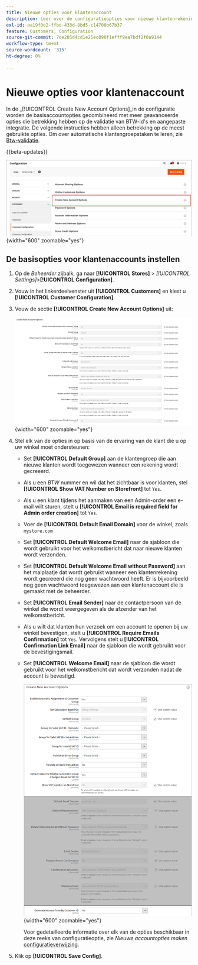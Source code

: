 ```yaml
---
title: Nieuwe opties voor klantenaccount
description: Leer over de configuratieopties voor nieuwe klantenrekeningen in uw opslag.
exl-id: aa19f0e2-ffbe-433d-8bd5-c14700b67b37
feature: Customers, Configuration
source-git-commit: 7de285d4cd1e25ec890f1efff9ea7bdf2f0a9144
workflow-type: tm+mt
source-wordcount: '315'
ht-degree: 0%

---
```


# Nieuwe opties voor klantenaccount

In de _[!UICONTROL Create New Account Options]_in de configuratie worden de basisaccountopties gecombineerd met meer geavanceerde opties die betrekking hebben op de validatie van BTW-id&#39;s en aangepaste integratie. De volgende instructies hebben alleen betrekking op de meest gebruikte opties. Om over automatische klantengroepstaken te leren, zie [Btw-validatie](../stores-purchase/vat.md).

{{beta-updates}}

![Nieuwe accountopties maken](assets/customer-configuration-create-new-account-options.png){width="600" zoomable="yes"}

## De basisopties voor klantenaccounts instellen

1. Op de _Beheerder_ zijbalk, ga naar **[!UICONTROL Stores]** > _[!UICONTROL Settings]_>**[!UICONTROL Configuration]**.

1. Vouw in het linkerdeelvenster uit **[!UICONTROL Customers]** en kiest u **[!UICONTROL Customer Configuration]**.

1. Vouw de sectie **[!UICONTROL Create New Account Options]** uit:

   ![Standaardinstellingen voor Nieuwe accountopties maken](../configuration-reference/customers/assets/customer-configuration-create-new-account-options.png){width="600" zoomable="yes"}

1. Stel elk van de opties in op basis van de ervaring van de klant die u op uw winkel moet ondersteunen:

   - Set **[!UICONTROL Default Group]** aan de klantengroep die aan nieuwe klanten wordt toegewezen wanneer een rekening wordt gecreeerd.

   - Als u een _BTW_ nummer en wil dat het zichtbaar is voor klanten, stel **[!UICONTROL Show VAT Number on Storefront]** tot `Yes`.

   - Als u een klant tijdens het aanmaken van een Admin-order een e-mail wilt sturen, stelt u **[!UICONTROL Email is required field for Admin order creation]** tot `Yes`.

   - Voer de **[!UICONTROL Default Email Domain]** voor de winkel, zoals `mystore.com`

   - Set **[!UICONTROL Default Welcome Email]** naar de sjabloon die wordt gebruikt voor het welkomstbericht dat naar nieuwe klanten wordt verzonden.

   - Set **[!UICONTROL Default Welcome Email without Password]** aan het malplaatje dat wordt gebruikt wanneer een klantenrekening wordt gecreeerd die nog geen wachtwoord heeft. Er is bijvoorbeeld nog geen wachtwoord toegewezen aan een klantenaccount die is gemaakt met de beheerder.

   - Set **[!UICONTROL Email Sender]** naar de contactpersoon van de winkel die wordt weergegeven als de afzender van het welkomstbericht.

   - Als u wilt dat klanten hun verzoek om een account te openen bij uw winkel bevestigen, stelt u **[!UICONTROL Require Emails Confirmation]** tot `Yes`. Vervolgens stelt u **[!UICONTROL Confirmation Link Email]** naar de sjabloon die wordt gebruikt voor de bevestigingsmail.

   - Set **[!UICONTROL Welcome Email]** naar de sjabloon die wordt gebruikt voor het welkomstbericht dat wordt verzonden nadat de account is bevestigd.

     ![Nieuwe accountopties maken met BTW ingeschakeld](../configuration-reference/customers/assets/customer-configuration-create-new-account-options-vat.png){width="600" zoomable="yes"}

     Voor gedetailleerde informatie over elk van de opties beschikbaar in deze reeks van configuratieoptie, zie _Nieuwe accountopties maken_ [configuratieverwijzing](../configuration-reference/customers/customer-configuration.md).

1. Klik op **[!UICONTROL Save Config]**.
